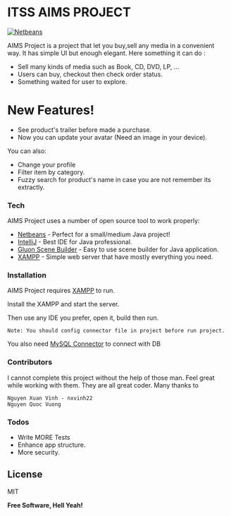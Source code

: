 # ITSS AIMS PROJECT

[![Netbeans](https://cwiki.apache.org/confluence/download/attachments/75974482/netbeans-logo-2-cleanedpx64.png?version=1&modificationDate=1519886525000&api=v2)](https://netbeans.org/)

AIMS Project is a project that let you buy,sell any media in a convenient way. It has simple UI but enough elegant. Here something it can do :  

  - Sell many kinds of media such as Book, CD, DVD, LP, ...
  - Users can buy, checkout then check order status.
  - Something waited for user to explore.

# New Features!

  - See product's trailer before made a purchase.
  - Now you can update your avatar (Need an image in your device).


You can also:
  - Change your profile
  - Filter item by category.
  - Fuzzy search for product's name in case you are not remember its extractly.

### Tech

AIMS Project uses a number of open source tool to work properly:

* [Netbeans] - Perfect for a small/medium Java project!
* [IntelliJ] - Best IDE for Java professional.
* [Gluon Scene Builder] - Easy to use scene builder for Java application.
* [XAMPP] - Simple web server that have mostly everything you need.

### Installation

AIMS Project requires [XAMPP](https://www.apachefriends.org/index.html/) to run.

Install the XAMPP and start the server.

Then use any IDE you prefer, open it, build then run.
```
Note: You should config connector file in project before run project.
```

You also need [MySQL Connector](https://dev.mysql.com/downloads/connector/j/) to connect with DB

### Contributors
I cannot complete this project without the help of those man. Feel great while working with them. They are all great coder. 
Many thanks to 
```
Nguyen Xuan Vinh - nxvinh22
Nguyen Quoc Vuong
```

### Todos

 - Write MORE Tests
 - Enhance app structure.
 - More security.

License
----

MIT


**Free Software, Hell Yeah!**

[//]: # (These are reference links used in the body of this note and get stripped out when the markdown processor does its job. There is no need to format nicely because it shouldn't be seen. Thanks SO - http://stackoverflow.com/questions/4823468/store-comments-in-markdown-syntax)

   [Netbeans]: <https://netbeans.org/>
   [IntelliJ]: <https://www.jetbrains.com/idea/>
   [Gluon Scene Builder]: <https://gluonhq.com/products/scene-builder/>
   [XAMPP]: <https://www.apachefriends.org/index.html/>
